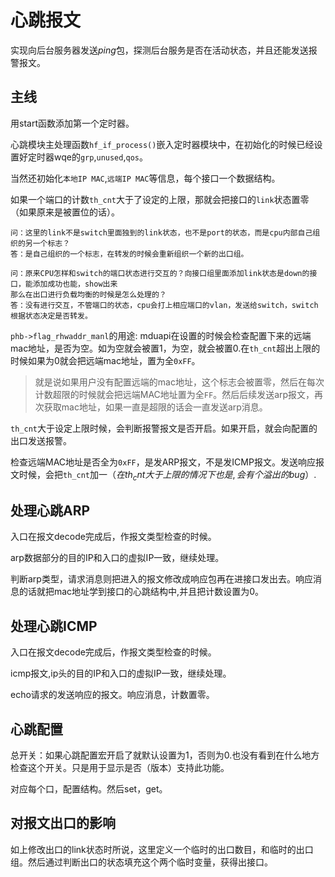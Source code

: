 # 心跳报文
实现向后台服务器发送$ping$包，探测后台服务是否在活动状态，并且还能发送报警报文。

## 主线
用start函数添加第一个定时器。

心跳模块主处理函数`hf_if_process()`嵌入定时器模块中，在初始化的时候已经设置好定时器wqe的`grp`,`unused`,`qos`。

当然还初始化`本地IP MAC`,`远端IP MAC`等信息，每个接口一个数据结构。

如果一个端口的计数`th_cnt`大于了设定的上限，那就会把接口的`link`状态置零（如果原来是被置位的话）。

```
问：这里的link不是switch里面独到的link状态，也不是port的状态，而是cpu内部自己组织的另一个标志？
答：是自己组织的一个标志，在转发的时候会重新组织一个新的出口组。

问：原来CPU怎样和switch的端口状态进行交互的？向接口组里面添加link状态是down的接口，能添加成功也能，show出来
那么在出口进行负载均衡的时候是怎么处理的？
答：没有进行交互，不管端口的状态，cpu会打上相应端口的vlan，发送给switch，switch根据状态决定是否转发。
```

`phb->flag_rhwaddr_manl`的用途: mduapi在设置的时候会检查配置下来的远端mac地址，是否为空。如为空就会被置1，为空，就会被置0.在`th_cnt`超出上限的时候如果为0就会把远端mac地址，置为全`0xFF`。

> 就是说如果用户没有配置远端的mac地址，这个标志会被置零，然后在每次计数超限的时候就会把远端MAC地址置为全`FF`。然后后续发送arp报文，再次获取mac地址，如果一直是超限的话会一直发送arp消息。

`th_cnt`大于设定上限时候，会判断报警报文是否开启。如果开启，就会向配置的出口发送报警。

检查远端MAC地址是否全为`0xFF`，是发ARP报文，不是发ICMP报文。发送响应报文时候，会把`th_cnt`加一（$在th_cnt大于上限的情况下也是,会有个溢出的bug$）.

## 处理心跳ARP
入口在报文decode完成后，作报文类型检查的时候。

arp数据部分的目的IP和入口的虚拟IP一致，继续处理。

判断arp类型，请求消息则把进入的报文修改成响应包再在进接口发出去。响应消息的话就把mac地址学到接口的心跳结构中,并且把计数设置为0。

## 处理心跳ICMP
入口在报文decode完成后，作报文类型检查的时候。

icmp报文,ip头的目的IP和入口的虚拟IP一致，继续处理。

echo请求的发送响应的报文。响应消息，计数置零。

## 心跳配置
总开关：如果心跳配置宏开启了就默认设置为1，否则为0.也没有看到在什么地方检查这个开关。只是用于显示是否（版本）支持此功能。

对应每个口，配置结构。然后set，get。

## 对报文出口的影响
如上修改出口的link状态时所说，这里定义一个临时的出口数目，和临时的出口组。然后通过判断出口的状态填充这个两个临时变量，获得出接口。
